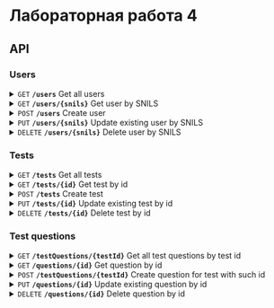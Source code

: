 # Лабораторная работа 4

## API

### Users

<details>
<summary>
    <code>GET</code> <b><code>/users</code></b> Get all users
</summary>

#### Parameters
> None

#### Responses
> | http code     | content-type                      | response                                                            |
> |---------------|-----------------------------------|---------------------------------------------------------------------|
> | `200`         | `text/plain;charset=UTF-8`        | JSON-objects                                                        |
> | `401`         | `text/plain;charset=UTF-8`        | `You are not authorized`                                            |
> | `403`         | `text/plain;charset=UTF-8`        | `You don't have access rights to this content`                      |

##### Example Value
```json
[
    {
        "SNILS": "string",
        "Login": "string",
        "Email": "string",
        "HashPassword": "string",
        "Name": "string",
        "Surname": "string",
        "Patronymic": "string",
        "RoleId": 0
    }
]
```
</details>


<details>
<summary>
    <code>GET</code> <b><code>/users/{snils}</code></b> Get user by SNILS
</summary>

#### Parameters
> | name              |  type     | data type      | description                         |
> |-------------------|-----------|----------------|-------------------------------------|
> | `snils`           |  required | string         | `SNILS`                             |

#### Responses
> | http code     | content-type                      | response                                                            |
> |---------------|-----------------------------------|---------------------------------------------------------------------|
> | `200`         | `text/plain;charset=UTF-8`        | JSON-object                                                         |
> | `400`         | `text/plain;charset=UTF-8`        | `Invalid SNILS value`                                               |
> | `401`         | `text/plain;charset=UTF-8`        | `You are not authorized`                                            |
> | `403`         | `text/plain;charset=UTF-8`        | `You don't have access rights to this content`                      |
> | `404`         | `text/plain;charset=UTF-8`        | `User with such SNILS not found`                                    |

##### Example Value
```json
{
    "SNILS": "string",
    "Login": "string",
    "Email": "string",
    "HashPassword": "string",
    "Name": "string",
    "Surname": "string",
    "Patronymic": "string",
    "RoleId": 0
}
```
</details>


<details>
<summary>
    <code>POST</code> <b><code>/users</code></b> Create user
</summary>

#### Parameters
> None

#### Body
```json
{
    "SNILS": "string",
    "Login": "string",
    "Email": "string",
    "HashPassword": "string",
    "Name": "string",
    "Surname": "string",
    "Patronymic": "string",
    "RoleId": 0
}
```

#### Responses
> | http code     | content-type                      | response                                                            |
> |---------------|-----------------------------------|---------------------------------------------------------------------|
> | `201`         | `text/plain;charset=UTF-8`        | `User created successfully`                                         |
> | `400`         | `text/plain;charset=UTF-8`        | `Invalid user info`                                                 |
> | `401`         | `text/plain;charset=UTF-8`        | `You are not authorized`                                            |
> | `403`         | `text/plain;charset=UTF-8`        | `You don't have access rights to this action`                       |
> | `409`         | `text/plain;charset=UTF-8`        | `User with such SNILS already exists`                               |
</details>


<details>
<summary>
    <code>PUT</code> <b><code>/users/{snils}</code></b> Update existing user by SNILS
</summary>

#### Parameters
> | name              |  type     | data type      | description                         |
> |-------------------|-----------|----------------|-------------------------------------|
> | `snils`           |  required | string         | `SNILS`                             |

#### Body
```json
{
    "Login": "string",
    "Email": "string",
    "HashPassword": "string",
    "Name": "string",
    "Surname": "string",
    "Patronymic": "string",
    "RoleId": 0
}
```

#### Responses
> | http code     | content-type                      | response                                                            |
> |---------------|-----------------------------------|---------------------------------------------------------------------|
> | `200`         | `text/plain;charset=UTF-8`        | `User updated successfully`                                         |
> | `400`         | `text/plain;charset=UTF-8`        | `Invalid user info`                                                 |
> | `401`         | `text/plain;charset=UTF-8`        | `You are not authorized`                                            |
> | `403`         | `text/plain;charset=UTF-8`        | `You don't have access rights to this action`                       |
> | `404`         | `text/plain;charset=UTF-8`        | `User with such SNILS not found`                                    |
</details>


<details>
<summary>
    <code>DELETE</code> <b><code>/users/{snils}</code></b> Delete user by SNILS
</summary>

#### Parameters
> | name              |  type     | data type      | description                         |
> |-------------------|-----------|----------------|-------------------------------------|
> | `snils`           |  required | string         | `SNILS`                             |

#### Responses
> | http code     | content-type                      | response                                                            |
> |---------------|-----------------------------------|---------------------------------------------------------------------|
> | `204`         | `text/plain;charset=UTF-8`        | `User deleted successfully`                                         |
> | `400`         | `text/plain;charset=UTF-8`        | `Invalid SNILS value`                                               |
> | `401`         | `text/plain;charset=UTF-8`        | `You are not authorized`                                            |
> | `403`         | `text/plain;charset=UTF-8`        | `You don't have access rights to this action`                       |
> | `404`         | `text/plain;charset=UTF-8`        | `User with such SNILS not found`                                    |
</details>



### Tests

<details>
<summary>
    <code>GET</code> <b><code>/tests</code></b> Get all tests
</summary>

#### Parameters
> None

#### Responses
> | http code     | content-type                      | response                                                            |
> |---------------|-----------------------------------|---------------------------------------------------------------------|
> | `200`         | `text/plain;charset=UTF-8`        | JSON-objects                                                        |
> | `401`         | `text/plain;charset=UTF-8`        | `You are not authorized`                                            |
> | `403`         | `text/plain;charset=UTF-8`        | `You don't have access rights to this content`                      |

##### Example Value
```json
[
    {
        "Id": 0,
        "Name": "string",
        "CreationDate": 01/01/2000 00:00:00
    }
]
```
</details>


<details>
<summary>
    <code>GET</code> <b><code>/tests/{id}</code></b> Get test by id
</summary>

#### Parameters
> | name              |  type     | data type      | description                         |
> |-------------------|-----------|----------------|-------------------------------------|
> | `id`              |  required | int            | `Unique test id`                    |

#### Responses
> | http code     | content-type                      | response                                                            |
> |---------------|-----------------------------------|---------------------------------------------------------------------|
> | `200`         | `text/plain;charset=UTF-8`        | JSON-object                                                         |
> | `400`         | `text/plain;charset=UTF-8`        | `Invalid id`                                                        |
> | `401`         | `text/plain;charset=UTF-8`        | `You are not authorized`                                            |
> | `403`         | `text/plain;charset=UTF-8`        | `You don't have access rights to this content`                      |
> | `404`         | `text/plain;charset=UTF-8`        | `Test with such id not found`                                       |

##### Example Value
```json
{
    "Id": 0,
    "Name": "string",
    "CreationDate": 01/01/2000 00:00:00
}
```
</details>


<details>
<summary>
    <code>POST</code> <b><code>/tests</code></b> Create test
</summary>

#### Parameters
> None

#### Body
```json
{
    "Name": "string",
    "CreationDate": 01/01/2000 00:00:00
}
```

#### Responses
> | http code     | content-type                      | response                                                            |
> |---------------|-----------------------------------|---------------------------------------------------------------------|
> | `201`         | `text/plain;charset=UTF-8`        | Id of the created test                                              |
> | `400`         | `text/plain;charset=UTF-8`        | `Invalid test info`                                                 |
> | `401`         | `text/plain;charset=UTF-8`        | `You are not authorized`                                            |
> | `403`         | `text/plain;charset=UTF-8`        | `You don't have access rights to this action`                       |
</details>


<details>
<summary>
    <code>PUT</code> <b><code>/tests/{id}</code></b> Update existing test by id
</summary>

#### Parameters
> | name              |  type     | data type      | description                         |
> |-------------------|-----------|----------------|-------------------------------------|
> | `id`              |  required | int            | `Unique test id`                    |

#### Body
```json
{
    "Name": "string",
    "CreationDate": 01/01/2000 00:00:00
}
```

#### Responses
> | http code     | content-type                      | response                                                            |
> |---------------|-----------------------------------|---------------------------------------------------------------------|
> | `200`         | `text/plain;charset=UTF-8`        | `Test updated successfully`                                         |
> | `400`         | `text/plain;charset=UTF-8`        | `Invalid test info`                                                 |
> | `401`         | `text/plain;charset=UTF-8`        | `You are not authorized`                                            |
> | `403`         | `text/plain;charset=UTF-8`        | `You don't have access rights to this action`                       |
> | `404`         | `text/plain;charset=UTF-8`        | `Test with such id not found`                                       |
</details>


<details>
<summary>
    <code>DELETE</code> <b><code>/tests/{id}</code></b> Delete test by id
</summary>

#### Parameters
> | name              |  type     | data type      | description                         |
> |-------------------|-----------|----------------|-------------------------------------|
> | `id`              |  required | int            | `Unique test id`                    |

#### Responses
> | http code     | content-type                      | response                                                            |
> |---------------|-----------------------------------|---------------------------------------------------------------------|
> | `204`         | `text/plain;charset=UTF-8`        | `Test deleted successfully`                                         |
> | `401`         | `text/plain;charset=UTF-8`        | `You are not authorized`                                            |
> | `403`         | `text/plain;charset=UTF-8`        | `You don't have access rights to this action`                       |
> | `404`         | `text/plain;charset=UTF-8`        | `Test with such id not found`                                       |
</details>



### Test questions

<details>
<summary>
    <code>GET</code> <b><code>/testQuestions/{testId}</code></b> Get all test questions by test id
</summary>

#### Parameters
> | name              |  type     | data type      | description                         |
> |-------------------|-----------|----------------|-------------------------------------|
> | `testId`          |  required | int            | `Unique test id`                    |

#### Responses
> | http code     | content-type                      | response                                                            |
> |---------------|-----------------------------------|---------------------------------------------------------------------|
> | `200`         | `text/plain;charset=UTF-8`        | JSON-objects                                                        |
> | `401`         | `text/plain;charset=UTF-8`        | `You are not authorized`                                            |
> | `403`         | `text/plain;charset=UTF-8`        | `You don't have access rights to this content`                      |
> | `404`         | `text/plain;charset=UTF-8`        | `Test with such id not found`                                       |

##### Example Value
```json
[
    {
        "Id": 0,
        "TestId": 0,
        "Question": "string",
        "Answer": "string",
        "DetailedAnswer": false
    }
]
```
</details>


<details>
<summary>
    <code>GET</code> <b><code>/questions/{id}</code></b> Get question by id
</summary>

#### Parameters
> | name              |  type     | data type      | description                         |
> |-------------------|-----------|----------------|-------------------------------------|
> | `id`              |  required | int            | `Unique question id`                |

#### Responses
> | http code     | content-type                      | response                                                            |
> |---------------|-----------------------------------|---------------------------------------------------------------------|
> | `200`         | `text/plain;charset=UTF-8`        | JSON-object                                                         |
> | `400`         | `text/plain;charset=UTF-8`        | `Invalid id`                                                        |
> | `401`         | `text/plain;charset=UTF-8`        | `You are not authorized`                                            |
> | `403`         | `text/plain;charset=UTF-8`        | `You don't have access rights to this content`                      |
> | `404`         | `text/plain;charset=UTF-8`        | `Question with such id not found`                                   |

##### Example Value
```json
{
    "Id": 0,
    "TestId": 0,
    "Question": "string",
    "Answer": "string",
    "DetailedAnswer": false
}
```
</details>


<details>
<summary>
    <code>POST</code> <b><code>/testQuestions/{testId}</code></b> Create question for test with such id
</summary>

#### Parameters
> | name              |  type     | data type      | description                         |
> |-------------------|-----------|----------------|-------------------------------------|
> | `testId`          |  required | int            | `Unique test id`                    |

#### Body
```json
{
    "Question": "string",
    "Answer": "string",
    "DetailedAnswer": false
}
```

#### Responses
> | http code     | content-type                      | response                                                            |
> |---------------|-----------------------------------|---------------------------------------------------------------------|
> | `201`         | `text/plain;charset=UTF-8`        | Id of the created question                                          |
> | `400`         | `text/plain;charset=UTF-8`        | `Invalid test info`                                                 |
> | `401`         | `text/plain;charset=UTF-8`        | `You are not authorized`                                            |
> | `403`         | `text/plain;charset=UTF-8`        | `You don't have access rights to this action`                       |
</details>


<details>
<summary>
    <code>PUT</code> <b><code>/questions/{id}</code></b> Update existing question by id
</summary>

#### Parameters
> | name              |  type     | data type      | description                         |
> |-------------------|-----------|----------------|-------------------------------------|
> | `id`              |  required | int            | `Unique question id`                |

#### Body
```json
{
    "TestId": 0,
    "Question": "string",
    "Answer": "string",
    "DetailedAnswer": false
}
```

#### Responses
> | http code     | content-type                      | response                                                            |
> |---------------|-----------------------------------|---------------------------------------------------------------------|
> | `200`         | `text/plain;charset=UTF-8`        | `Question updated successfully`                                     |
> | `400`         | `text/plain;charset=UTF-8`        | `Invalid question info`                                             |
> | `401`         | `text/plain;charset=UTF-8`        | `You are not authorized`                                            |
> | `403`         | `text/plain;charset=UTF-8`        | `You don't have access rights to this action`                       |
> | `404`         | `text/plain;charset=UTF-8`        | `Question with such id not found`                                   |
</details>


<details>
<summary>
    <code>DELETE</code> <b><code>/questions/{id}</code></b> Delete question by id
</summary>

#### Parameters
> | name              |  type     | data type      | description                         |
> |-------------------|-----------|----------------|-------------------------------------|
> | `id`              |  required | int            | `Unique question id`                |

#### Responses
> | http code     | content-type                      | response                                                            |
> |---------------|-----------------------------------|---------------------------------------------------------------------|
> | `204`         | `text/plain;charset=UTF-8`        | `Question deleted successfully`                                     |
> | `401`         | `text/plain;charset=UTF-8`        | `You are not authorized`                                            |
> | `403`         | `text/plain;charset=UTF-8`        | `You don't have access rights to this action`                       |
> | `404`         | `text/plain;charset=UTF-8`        | `Question with such id not found`                                   |
</details>